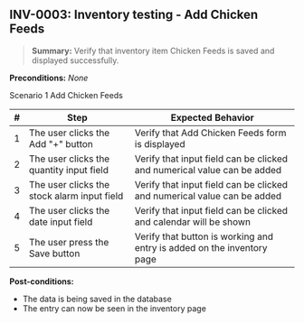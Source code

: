 ## **INV-0003:** Inventory testing - Add Chicken Feeds

> **Summary:** Verify that inventory item Chicken Feeds is saved and displayed successfully.  <br>

**Preconditions:** _None_  

Scenario 1 Add Chicken Feeds

 | \# | Step | Expected Behavior | 
 |----|------|-------------------| 
 |  1 |  The user clicks the Add "+" button    | Verify that Add Chicken Feeds form is displayed  | 
 |  2 |  The user clicks the quantity input field    | Verify that input field can be clicked and numerical value can be added  | 
 |  3 |  The user clicks the stock alarm input field   | Verify that input field can be clicked and numerical value can be added   |  
 |  4 |  The user clicks the date input field   | Verify that input field can be clicked and calendar will be shown   |  
 |  5 |  The user press the Save button   | Verify that button is working and entry is added on the inventory page   |  
 
**Post-conditions:**  

 * The data is being saved in the database
 * The entry can now be seen in the inventory page
